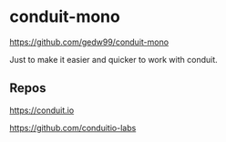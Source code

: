 # conduit-mono

https://github.com/gedw99/conduit-mono

Just to make it easier and quicker to work with conduit.

## Repos

https://conduit.io

https://github.com/conduitio-labs

